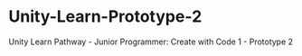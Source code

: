 # Unity-Learn-Prototype-2
 Unity Learn Pathway - Junior Programmer: Create with Code 1 - Prototype 2
